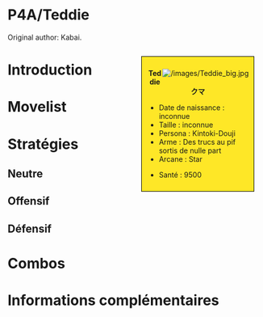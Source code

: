 # P4A/Teddie

Original author: Kabai.

<div style="float:right; border: 1px black solid; background-color: #FEE727; width: 40%; margin:15px; padding:10px">
<div style="float:right">

![](/images/Teddie_big.jpg "/images/Teddie_big.jpg")

</div>
<div>
<center>

**Teddie**  
**クマ**  
  

</center>

- Date de naissance : inconnue
- Taille : inconnue
- Persona : Kintoki-Douji
- Arme : Des trucs au pif sortis de nulle part
- Arcane : Star

<!-- -->

- Santé : 9500

</div>
</div>

# Introduction

# Movelist

# Stratégies

## Neutre

## Offensif

## Défensif

# Combos

# Informations complémentaires
